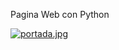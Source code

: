 Pagina Web con Python 

[![portada.jpg](https://i.postimg.cc/d19bCQ2P/portada.jpg)](https://postimg.cc/ygkp4Hpv)
